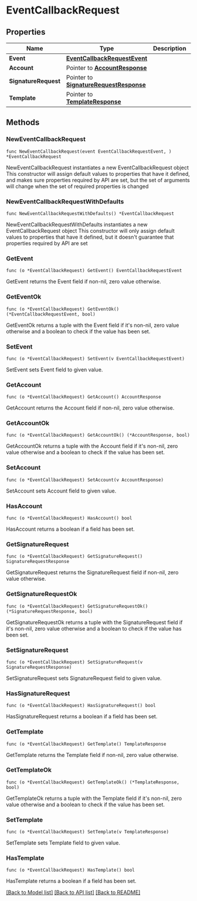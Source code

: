 # EventCallbackRequest

## Properties

Name | Type | Description | Notes
------------ | ------------- | ------------- | -------------
**Event** | [**EventCallbackRequestEvent**](EventCallbackRequestEvent.md) |  | 
**Account** | Pointer to [**AccountResponse**](AccountResponse.md) |  | [optional] 
**SignatureRequest** | Pointer to [**SignatureRequestResponse**](SignatureRequestResponse.md) |  | [optional] 
**Template** | Pointer to [**TemplateResponse**](TemplateResponse.md) |  | [optional] 

## Methods

### NewEventCallbackRequest

`func NewEventCallbackRequest(event EventCallbackRequestEvent, ) *EventCallbackRequest`

NewEventCallbackRequest instantiates a new EventCallbackRequest object
This constructor will assign default values to properties that have it defined,
and makes sure properties required by API are set, but the set of arguments
will change when the set of required properties is changed

### NewEventCallbackRequestWithDefaults

`func NewEventCallbackRequestWithDefaults() *EventCallbackRequest`

NewEventCallbackRequestWithDefaults instantiates a new EventCallbackRequest object
This constructor will only assign default values to properties that have it defined,
but it doesn't guarantee that properties required by API are set

### GetEvent

`func (o *EventCallbackRequest) GetEvent() EventCallbackRequestEvent`

GetEvent returns the Event field if non-nil, zero value otherwise.

### GetEventOk

`func (o *EventCallbackRequest) GetEventOk() (*EventCallbackRequestEvent, bool)`

GetEventOk returns a tuple with the Event field if it's non-nil, zero value otherwise
and a boolean to check if the value has been set.

### SetEvent

`func (o *EventCallbackRequest) SetEvent(v EventCallbackRequestEvent)`

SetEvent sets Event field to given value.


### GetAccount

`func (o *EventCallbackRequest) GetAccount() AccountResponse`

GetAccount returns the Account field if non-nil, zero value otherwise.

### GetAccountOk

`func (o *EventCallbackRequest) GetAccountOk() (*AccountResponse, bool)`

GetAccountOk returns a tuple with the Account field if it's non-nil, zero value otherwise
and a boolean to check if the value has been set.

### SetAccount

`func (o *EventCallbackRequest) SetAccount(v AccountResponse)`

SetAccount sets Account field to given value.

### HasAccount

`func (o *EventCallbackRequest) HasAccount() bool`

HasAccount returns a boolean if a field has been set.

### GetSignatureRequest

`func (o *EventCallbackRequest) GetSignatureRequest() SignatureRequestResponse`

GetSignatureRequest returns the SignatureRequest field if non-nil, zero value otherwise.

### GetSignatureRequestOk

`func (o *EventCallbackRequest) GetSignatureRequestOk() (*SignatureRequestResponse, bool)`

GetSignatureRequestOk returns a tuple with the SignatureRequest field if it's non-nil, zero value otherwise
and a boolean to check if the value has been set.

### SetSignatureRequest

`func (o *EventCallbackRequest) SetSignatureRequest(v SignatureRequestResponse)`

SetSignatureRequest sets SignatureRequest field to given value.

### HasSignatureRequest

`func (o *EventCallbackRequest) HasSignatureRequest() bool`

HasSignatureRequest returns a boolean if a field has been set.

### GetTemplate

`func (o *EventCallbackRequest) GetTemplate() TemplateResponse`

GetTemplate returns the Template field if non-nil, zero value otherwise.

### GetTemplateOk

`func (o *EventCallbackRequest) GetTemplateOk() (*TemplateResponse, bool)`

GetTemplateOk returns a tuple with the Template field if it's non-nil, zero value otherwise
and a boolean to check if the value has been set.

### SetTemplate

`func (o *EventCallbackRequest) SetTemplate(v TemplateResponse)`

SetTemplate sets Template field to given value.

### HasTemplate

`func (o *EventCallbackRequest) HasTemplate() bool`

HasTemplate returns a boolean if a field has been set.


[[Back to Model list]](../README.md#documentation-for-models) [[Back to API list]](../README.md#documentation-for-api-endpoints) [[Back to README]](../README.md)


